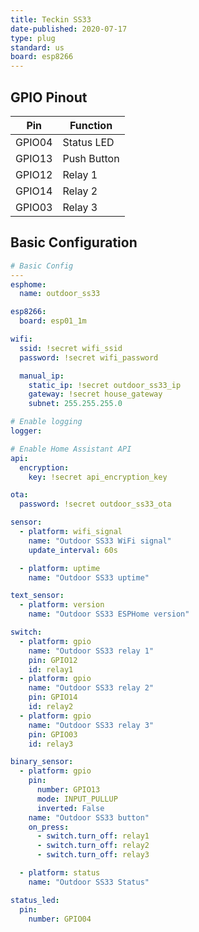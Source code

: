 ```yaml
---
title: Teckin SS33
date-published: 2020-07-17
type: plug
standard: us
board: esp8266
---
```


## GPIO Pinout

| Pin    | Function    |
| ------ | ----------- |
| GPIO04 | Status LED  |
| GPIO13 | Push Button |
| GPIO12 | Relay 1     |
| GPIO14 | Relay 2     |
| GPIO03 | Relay 3     |

## Basic Configuration

```yaml
# Basic Config
---
esphome:
  name: outdoor_ss33

esp8266:
  board: esp01_1m

wifi:
  ssid: !secret wifi_ssid
  password: !secret wifi_password

  manual_ip:
    static_ip: !secret outdoor_ss33_ip
    gateway: !secret house_gateway
    subnet: 255.255.255.0

# Enable logging
logger:

# Enable Home Assistant API
api:
  encryption:
    key: !secret api_encryption_key

ota:
  password: !secret outdoor_ss33_ota

sensor:
  - platform: wifi_signal
    name: "Outdoor SS33 WiFi signal"
    update_interval: 60s

  - platform: uptime
    name: "Outdoor SS33 uptime"

text_sensor:
  - platform: version
    name: "Outdoor SS33 ESPHome version"

switch:
  - platform: gpio
    name: "Outdoor SS33 relay 1"
    pin: GPIO12
    id: relay1
  - platform: gpio
    name: "Outdoor SS33 relay 2"
    pin: GPIO14
    id: relay2
  - platform: gpio
    name: "Outdoor SS33 relay 3"
    pin: GPIO03
    id: relay3

binary_sensor:
  - platform: gpio
    pin:
      number: GPIO13
      mode: INPUT_PULLUP
      inverted: False
    name: "Outdoor SS33 button"
    on_press:
      - switch.turn_off: relay1
      - switch.turn_off: relay2
      - switch.turn_off: relay3

  - platform: status
    name: "Outdoor SS33 Status"

status_led:
  pin:
    number: GPIO04
```
